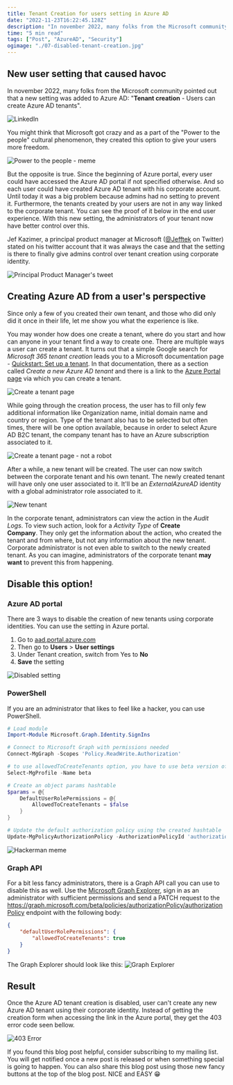 ```yaml
---
title: Tenant Creation for users setting in Azure AD
date: "2022-11-23T16:22:45.128Z"
description: "In november 2022, many folks from the Microsoft community pointed out that a new setting was added to Azure AD ..."
time: "5 min read"
tags: ["Post", "AzureAD", "Security"]
ogimage: "./07-disabled-tenant-creation.jpg"
---
```


## New user setting that caused havoc

In november 2022, many folks from the Microsoft community pointed out that a new setting was added to Azure AD: "**Tenant creation** - Users can create Azure AD tenants".

![LinkedIn](./01-linkedin.png)

You might think that Microsoft got crazy and as a part of the "Power to the people" cultural phenomenon, they created this option to give your users more freedom.

![Power to the people - meme](02-homer.png)

But the opposite is true. Since the beginning of Azure portal, every user could have accessed the Azure AD portal if not specified otherwise. And so each user could have created Azure AD tenant with his corporate account. Until today it was a big problem because admins had no setting to prevent it. Furthermore, the tenants created by your users are not in any way linked to the corporate tenant. You can see the proof of it below in the end user experience. With this new setting, the administrators of your tenant now have better control over this.

Jef Kazimer, a principal product manager at Microsoft ([@Jefftek](https://twitter.com/JefTek) on Twitter) stated on his twitter account that it was always the case and that the setting is there to finally give admins control over tenant creation using corporate identity.

![Principal Product Manager's tweet](03-tweet.png)

## Creating Azure AD from a user's perspective

Since only a few of you created their own tenant, and those who did only did it once in their life, let me show you what the experience is like.

You may wonder how does one create a tenant, where do you start and how can anyone in your tenant find a way to create one. There are multiple ways a user can create a tenant. It turns out that a simple Google search for *Microsoft 365 tenant creation* leads you to a Microsoft documentation page - [Quickstart: Set up a tenant](https://learn.microsoft.com/en-us/azure/active-directory/develop/quickstart-create-new-tenant). In that documentation, there as a section called *Create a new Azure AD tenant* and there is a link to the [Azure Portal page](https://portal.azure.com/#create/Microsoft.AzureActiveDirectory) via which you can create a tenant. 

![Create a tenant page](./04-tenant-creation.png)

While going through the creation process, the user has to fill only few additional information like Organization name, initial domain name and country or region. Type of the tenant also has to be selected but often times, there will be one option available, because in order to select Azure AD B2C tenant, the company tenant has to have an Azure subscription associated to it.

![Create a tenant page - not a robot](./05-tenant-creation.png)

After a while, a new tenant will be created. The user can now switch between the corporate tenant and his own tenant. The newly created tenant will have only one user associated to it. It'll be an *ExternalAzureAD* identity with a global administrator role associated to it.

![New tenant](./06-new-tenant.png)

In the corporate tenant, administrators can view the action in the *Audit Logs*. To view such action, look for a *Activity Type* of **Create Company**. They only get the information about the action, who created the tenant and from where, but not any information about the new tenant. Corporate administrator is not even able to switch to the newly created tenant. As you can imagine, administrators of the corporate tenant **may want** to prevent this from happening.

## Disable this option!

### Azure AD portal

There are 3 ways to disable the creation of new tenants using corporate identities. You can use the setting in Azure portal.

1) Go to [aad.portal.azure.com](https://aad.portal.azure.com)
2) Then go to **Users** > **User settings**
3) Under Tenant creation, switch from Yes to **No**
4) **Save** the setting

![Disabled setting](07-disabled-tenant-creation.jpg)

### PowerShell

If you are an administrator that likes to feel like a hacker, you can use PowerShell.

``` powershell
# Load module
Import-Module Microsoft.Graph.Identity.SignIns

# Connect to Microsoft Graph with permissions needed
Connect-MgGraph -Scopes 'Policy.ReadWrite.Authorization'

# to use allowedToCreateTenants option, you have to use beta version of the module
Select-MgProfile -Name beta

# Create an object params hashtable
$params = @{
	DefaultUserRolePermissions = @{
		AllowedToCreateTenants = $false
	}
}

# Update the default authorization policy using the created hashtable
Update-MgPolicyAuthorizationPolicy -AuthorizationPolicyId 'authorizationPolicy' -BodyParameter $params
```

![Hackerman meme](./09-hackerman-meme.png)

### Graph API

For a bit less fancy administrators, there is a Graph API call you can use to disable this as well. Use the [Microsoft Graph Explorer](https://developer.microsoft.com/en-us/graph/graph-explorer), sign in as an administrator with sufficient permissions and send a PATCH request to the https://graph.microsoft.com/beta/policies/authorizationPolicy/authorizationPolicy endpoint with the following body:

``` json
{
	"defaultUserRolePermissions": {
		"allowedToCreateTenants": true
	}
}
```

The Graph Explorer should look like this:
![Graph Explorer](./10-Graph-explorer.png)

## Result

Once the Azure AD tenant creation is disabled, user can't create any new Azure AD tenant using their corporate identity. Instead of getting the creation form when accessing the link in the Azure portal, they get the 403 error code seen bellow.

![403 Error](./08-403-error.png)

If you found this blog post helpful, consider subscribing to my mailing list. You will get notified once a new post is released or when something special is going to happen. You can also share this blog post using those new fancy buttons at the top of the blog post. NICE and EASY 😁